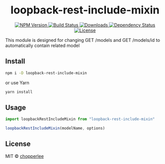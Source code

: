 <big><h1 align="center">loopback-rest-include-mixin</h1></big>

<p align="center">
  <a href="https://npmjs.org/package/loopback-rest-include-mixin">
    <img src="https://img.shields.io/npm/v/loopback-rest-include-mixin.svg?style=flat-square"
         alt="NPM Version">
  </a>

  <a href="https://travis-ci.org/chopperlee2011/loopback-rest-include-mixin">
    <img src="https://img.shields.io/travis/chopperlee2011/loopback-rest-include-mixin.svg?style=flat-square"
         alt="Build Status">
  </a>

  <a href="https://npmjs.org/package/loopback-rest-include-mixin">
    <img src="http://img.shields.io/npm/dm/loopback-rest-include-mixin.svg?style=flat-square"
         alt="Downloads">
  </a>

  <a href="https://david-dm.org/chopperlee2011/loopback-rest-include-mixin.svg">
    <img src="https://david-dm.org/chopperlee2011/loopback-rest-include-mixin.svg?style=flat-square"
         alt="Dependency Status">
  </a>

  <a href="https://github.com/chopperlee2011/loopback-rest-include-mixin/blob/master/LICENSE">
    <img src="https://img.shields.io/badge/License-MIT-yellow.svg"
         alt="License">
  </a>
</p>

<p align="center"><big>

</big></p>

This module is designed for changing GET /models and GET /models/id to automatically contain related model

## Install

```sh
npm i -D loopback-rest-include-mixin
```
or use Yarn
```sh
yarn install
```
## Usage

```js
import loopbackRestIncludeMixin from "loopback-rest-include-mixin"

loopbackRestIncludeMixin(modelName, options)
```

## License

MIT © [chopperlee](http://github.com/chopperlee2011)

[npm-url]: https://npmjs.org/package/loopback-rest-include-mixin
[npm-image]: https://img.shields.io/npm/v/loopback-rest-include-mixin.svg?style=flat-square

[travis-url]: https://travis-ci.org/chopperlee2011/loopback-rest-include-mixin
[travis-image]: https://img.shields.io/travis/chopperlee2011/loopback-rest-include-mixin.svg?style=flat-square

[depstat-url]: https://david-dm.org/chopperlee2011/loopback-rest-include-mixin
[depstat-image]: https://david-dm.org/chopperlee2011/loopback-rest-include-mixin.svg?style=flat-square

[download-badge]: http://img.shields.io/npm/dm/loopback-rest-include-mixin.svg?style=flat-square
